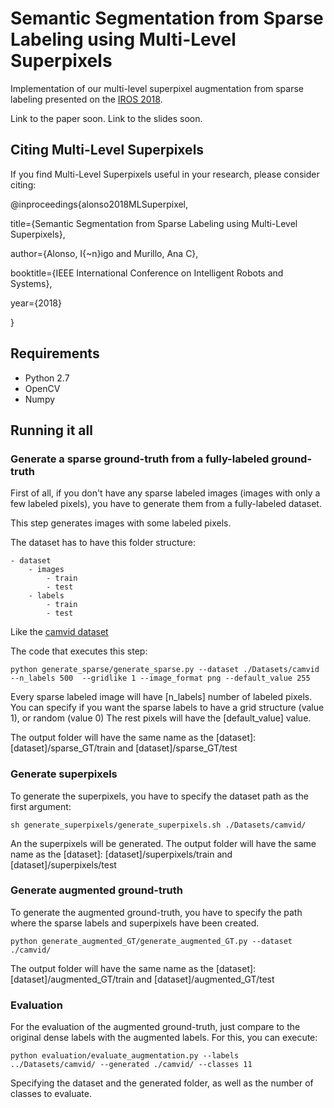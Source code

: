 # Semantic Segmentation from Sparse Labeling using Multi-Level Superpixels

Implementation of our multi-level superpixel augmentation from sparse labeling presented on the [IROS 2018](https://www.iros2018.org/).

Link to the paper soon.
Link to the slides soon.

## Citing Multi-Level Superpixels 

If you find Multi-Level Superpixels useful in your research, please consider citing:

@inproceedings{alonso2018MLSuperpixel,

  title={Semantic Segmentation from Sparse Labeling using Multi-Level Superpixels},
  
  author={Alonso, I{\~n}igo and Murillo, Ana C},
  
  booktitle={IEEE International Conference on Intelligent Robots and Systems},
  
  year={2018}
 
}

## Requirements
- Python 2.7
- OpenCV
- Numpy


## Running it all

### Generate a sparse ground-truth from a fully-labeled ground-truth

First of all, if you don't have any sparse labeled images (images with only a few labeled pixels), you have to generate them from a fully-labeled dataset.

This step generates images with some labeled pixels.

The dataset has to have this folder structure:
```
- dataset
	- images 
		- train
		- test
	- labels
		- train
		- test
```
Like the [camvid dataset]( ./Datasets/camvid)


The code that executes this step:
```
python generate_sparse/generate_sparse.py --dataset ./Datasets/camvid --n_labels 500  --gridlike 1 --image_format png --default_value 255
```
Every sparse labeled image will have [n_labels] number of labeled pixels. You can specify if you want the sparse labels to have a grid structure (value 1), or random (value 0) The rest pixels will have the [default_value] value.

The output folder will have the same name as the [dataset]: [dataset]/sparse_GT/train and [dataset]/sparse_GT/test




### Generate superpixels

To generate the superpixels, you have to specify the dataset path as the first argument:
```
sh generate_superpixels/generate_superpixels.sh ./Datasets/camvid/
```
An the superpixels will be generated.
The output folder will have the same name as the [dataset]: [dataset]/superpixels/train and [dataset]/superpixels/test

### Generate augmented ground-truth

To generate the augmented ground-truth, you have to specify the path where the sparse labels and superpixels have been created.
```
python generate_augmented_GT/generate_augmented_GT.py --dataset ./camvid/
```
The output folder will have the same name as the [dataset]: [dataset]/augmented_GT/train and [dataset]/augmented_GT/test



### Evaluation

For the evaluation of the augmented ground-truth, just compare to the original dense labels with the augmented labels. For this, you can execute:
```
python evaluation/evaluate_augmentation.py --labels ../Datasets/camvid/ --generated ./camvid/ --classes 11
```
Specifying the dataset and the generated folder, as well as the number of classes to evaluate.



















